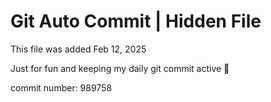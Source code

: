 # Git Auto Commit | Hidden File

This file was added Feb 12, 2025

Just for fun and keeping my daily git commit active 🤪

commit number: 989758

